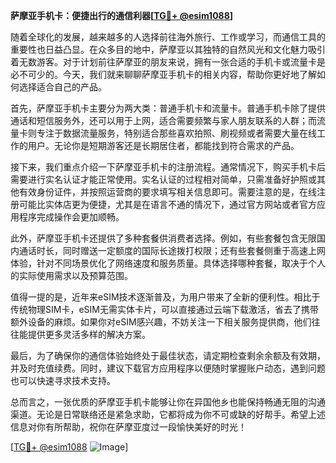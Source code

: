 **萨摩亚手机卡：便捷出行的通信利器[[TG💪+ @esim1088](https://t.me/s/esim1088)]**

随着全球化的发展，越来越多的人选择前往海外旅行、工作或学习，而通信工具的重要性也日益凸显。在众多目的地中，萨摩亚以其独特的自然风光和文化魅力吸引着无数游客。对于计划前往萨摩亚的朋友来说，拥有一张合适的手机卡或流量卡是必不可少的。今天，我们就来聊聊萨摩亚手机卡的相关内容，帮助你更好地了解如何选择适合自己的产品。

首先，萨摩亚手机卡主要分为两大类：普通手机卡和流量卡。普通手机卡除了提供通话和短信服务外，还可以用于上网，适合需要频繁与家人朋友联系的人群；而流量卡则专注于数据流量服务，特别适合那些喜欢拍照、刷视频或者需要大量在线工作的用户。无论你是短期游客还是长期居住者，都能找到符合需求的产品。

接下来，我们重点介绍一下萨摩亚手机卡的注册流程。通常情况下，购买手机卡后需要进行实名认证才能正常使用。实名认证的过程相对简单，只需准备好护照或其他有效身份证件，并按照运营商的要求填写相关信息即可。需要注意的是，在线注册可能比实体店更为便捷，尤其是在语言不通的情况下，通过官方网站或者官方应用程序完成操作会更加顺畅。

此外，萨摩亚手机卡还提供了多种套餐供消费者选择。例如，有些套餐包含无限国内通话时长，同时赠送一定额度的国际长途拨打权限；还有些套餐侧重于高速上网体验，针对不同场景优化了网络速度和服务质量。具体选择哪种套餐，取决于个人的实际使用需求以及预算范围。

值得一提的是，近年来eSIM技术逐渐普及，为用户带来了全新的便利性。相比于传统物理SIM卡，eSIM无需实体卡片，可以直接通过云端下载激活，省去了携带额外设备的麻烦。如果你对eSIM感兴趣，不妨关注一下相关服务提供商，他们往往能提供更多灵活多样的解决方案。

最后，为了确保你的通信体验始终处于最佳状态，请定期检查剩余余额及有效期，并及时充值续费。同时，建议下载官方应用程序以便随时掌握账户动态，遇到问题也可以快速寻求技术支持。

总而言之，一张优质的萨摩亚手机卡能够让你在异国他乡也能保持畅通无阻的沟通渠道。无论是日常联络还是紧急求助，它都将成为你不可或缺的好帮手。希望上述信息对你有所帮助，祝你在萨摩亚度过一段愉快美好的时光！

[[TG💪+ @esim1088](https://t.me/s/esim1088) ![Image](https://i.postimg.cc/4NQfJmqS/Snipaste-2025-05-13-00-14-12.png)]